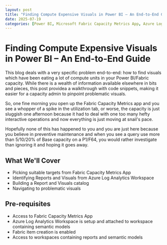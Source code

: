 ```yaml
---
layout: post
title: "Finding Compute Expensive Visuals in Power BI – An End-to-End Guide"
date: 2025-07-19
categories: [Power BI, Microsoft Fabric Capacity Metrics App, Azure Log Analytics Workspace, Performance]
---
```


# Finding Compute Expensive Visuals in Power BI – An End-to-End Guide

This blog deals with a very specific problem end-to-end: how to find visuals which have been eating a lot of compute units in your Power BI/Fabric capacity. While there is a wealth of information available elsewhere in bits and pieces, this post providea a walkthrough with code snippets, making it easier for a capacity admin to pinpoint problematic visuals.

So, one fine morning you open up the Fabric Capacity Metrics app and you see a whopper of a spike in the utilization tab, or worse, the capacity is just sluggish one afternoon because it had to deal with one too many hefty interactive operations and now everything is just moving at snail's pace. 

Hopefully none of this has happened to you and you are just here because you believe in preventive maintenance and when you see a query use more than 5/10/20% of Base capacity on a P1/F64, you would rather investigate than ignoring it and hoping it goes away.

## What We'll Cover

- Picking suitable targets from Fabric Capacity Metrics App
- Identifying Reports and Visuals from Azure Log Analytics Workspace
- Building a Report and Visuals catalog
- Navigating to problematic visuals
## Pre-requisites

- Access to Fabric Capacity Metrics App
- Azure Log Analytics Workspace is setup and attached to workspace containing semantic models
- Fabric item creation is enabled
- Access to workspaces containing reports and semantic models
